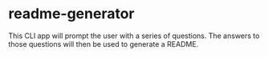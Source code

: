 # readme-generator
This CLI app will prompt the user with a series of questions. The answers to those questions will then be used to generate a README.
